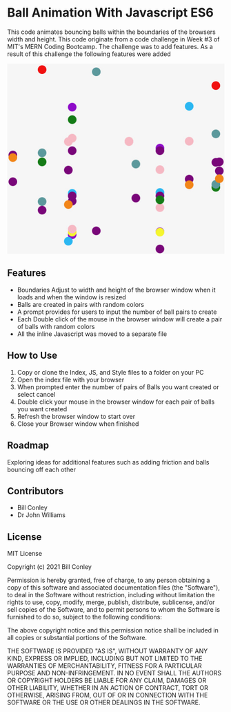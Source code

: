 <h1>Ball Animation With Javascript ES6</h1>
<p>This code animates bouncing balls within the boundaries of the browsers width and height. This code originate from a code challenge in Week #3 of MIT's MERN Coding Bootcamp. The challenge was to add features. As a result of this challenge the following features were added</p>
<img src="./Bouncing Balls.jpeg" alt="Bouncing Balls"/>
<h2>Features</h2>
<ul>
<li>Boundaries Adjust to width and height of the browser window when it loads and when the window is resized</li>
<li>Balls are created in pairs with random colors</li>
<li>A prompt provides for users to input the number of ball pairs to create</li>
<li>Each Double click of the mouse in the browser window will create a pair of balls with random colors</li>
<li>All the inline Javascript was moved to a separate file</li>
</ul>
<h2>How to Use</h2>
<ol>
<li>Copy or clone the Index, JS, and Style files to a folder on your PC</li>
<li>Open the index file with your browser</li>
<li>When prompted enter the number of pairs of Balls you want created or select cancel</li>
<li>Double click your mouse in the browser window for each pair of balls you want created</li>
<li>Refresh the browser window to start over</li>
<li>Close your Browser window when finished</li>
</ol>
<h2>Roadmap</h2>
<p>Exploring ideas for additional features such as adding friction and balls bouncing off each other</p>
<h2>Contributors</h2>
<ul>
  <li>Bill Conley</li>
  <li>Dr John Williams</li>
 </ul>
 <h2>License</h2>
 <p>MIT License</p>
  <p>Copyright (c) 2021 Bill Conley</p>
  <p>Permission is hereby granted, free of charge, to any person obtaining a copy
of this software and associated documentation files (the "Software"), to deal
in the Software without restriction, including without limitation the rights
to use, copy, modify, merge, publish, distribute, sublicense, and/or sell
copies of the Software, and to permit persons to whom the Software is
furnished to do so, subject to the following conditions:</p>
  <p>The above copyright notice and this permission notice shall be included in all
copies or substantial portions of the Software.</p>
  <p>THE SOFTWARE IS PROVIDED "AS IS", WITHOUT WARRANTY OF ANY KIND, EXPRESS OR
IMPLIED, INCLUDING BUT NOT LIMITED TO THE WARRANTIES OF MERCHANTABILITY,
FITNESS FOR A PARTICULAR PURPOSE AND NON-INFRINGEMENT. IN NO EVENT SHALL THE
AUTHORS OR COPYRIGHT HOLDERS BE LIABLE FOR ANY CLAIM, DAMAGES OR OTHER
LIABILITY, WHETHER IN AN ACTION OF CONTRACT, TORT OR OTHERWISE, ARISING FROM,
OUT OF OR IN CONNECTION WITH THE SOFTWARE OR THE USE OR OTHER DEALINGS IN THE
SOFTWARE.</p>
